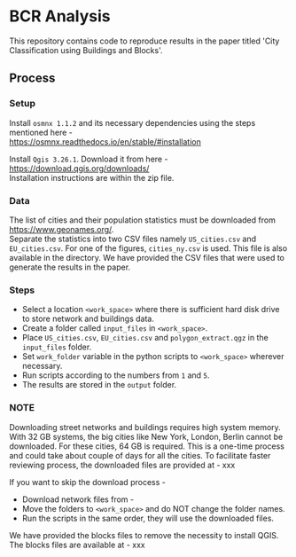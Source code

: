# BCR Analysis

This repository contains code to reproduce results in the paper titled 'City Classification using Buildings and Blocks'.

## Process

### Setup
Install `osmnx 1.1.2` and its necessary dependencies using the steps mentioned here -  
https://osmnx.readthedocs.io/en/stable/#installation

Install `Qgis 3.26.1`. Download it from here - https://download.qgis.org/downloads/ <br>
Installation instructions are within the zip file.

### Data
The list of cities and their population statistics must be downloaded from https://www.geonames.org/. <br>
Separate the statistics into two CSV files namely `US_cities.csv` and `EU_cities.csv`.
For one of the figures, `cities_ny.csv` is used. This file is also available in the directory.
We have provided the CSV files that were used to generate the results in the paper.

### Steps
- Select a location `<work_space>` where there is sufficient hard disk drive to store network and buildings data.
- Create a folder called `input_files` in `<work_space>`. 
- Place `US_cities.csv`, `EU_cities.csv` and `polygon_extract.qgz` in the `input_files` folder.
- Set `work_folder` variable in the python scripts to `<work_space>` wherever necessary.
- Run scripts according to the numbers from `1` and `5`.
- The results are stored in the `output` folder.

### NOTE
Downloading street networks and buildings requires high system memory. With 32 GB systems, the big cities like New York, London, Berlin cannot be downloaded. For these cities, 64 GB is required. This is a one-time process and could take about couple of days for all the cities. To facilitate faster reviewing process, the downloaded files are provided at - xxx

If you want to skip the download process -  

- Download network files from - 
- Move the folders to `<work_space>` and do NOT change the folder names.
- Run the scripts in the same order, they will use the downloaded files.

We have provided the blocks files to remove the necessity to install QGIS. The blocks files are available at - xxx